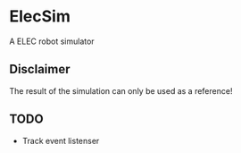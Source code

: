 # ElecSim

A ELEC robot simulator

## Disclaimer

The result of the simulation can only be used as a reference!

## TODO

- Track event listenser
